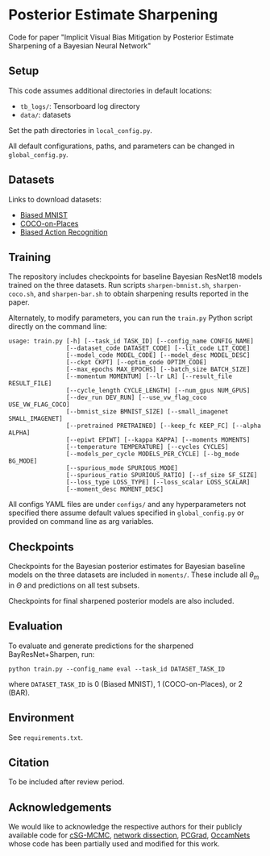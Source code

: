# Posterior Estimate Sharpening

Code for paper "Implicit Visual Bias Mitigation by Posterior Estimate Sharpening of a Bayesian Neural Network"

## Setup

This code assumes additional directories in default locations:
- ```tb_logs/```: Tensorboard log directory
- ```data/```: datasets

Set the path directories in ```local_config.py```.

All default configurations, paths, and parameters can be changed in ```global_config.py```.

## Datasets

Links to download datasets:

+ [Biased MNIST](https://github.com/erobic/occam-nets-v1)
+ [COCO-on-Places](https://github.com/Faruk-Ahmed/predictive_group_invariance)
+ [Biased Action Recognition](https://github.com/alinlab/BAR)

## Training

The repository includes checkpoints for baseline Bayesian ResNet18 models trained on the three datasets. Run scripts ```sharpen-bmnist.sh```, ```sharpen-coco.sh```, and ```sharpen-bar.sh``` to obtain sharpening results reported in the paper.

Alternately, to modify parameters, you can run the ```train.py``` Python script directly on the command line:

```
usage: train.py [-h] [--task_id TASK_ID] [--config_name CONFIG_NAME]
                [--dataset_code DATASET_CODE] [--lit_code LIT_CODE]
                [--model_code MODEL_CODE] [--model_desc MODEL_DESC]
                [--ckpt CKPT] [--optim_code OPTIM_CODE]
                [--max_epochs MAX_EPOCHS] [--batch_size BATCH_SIZE]
                [--momentum MOMENTUM] [--lr LR] [--result_file RESULT_FILE]
                [--cycle_length CYCLE_LENGTH] [--num_gpus NUM_GPUS]
                [--dev_run DEV_RUN] [--use_vw_flag_coco USE_VW_FLAG_COCO]
                [--bmnist_size BMNIST_SIZE] [--small_imagenet SMALL_IMAGENET]
                [--pretrained PRETRAINED] [--keep_fc KEEP_FC] [--alpha ALPHA]
                [--epiwt EPIWT] [--kappa KAPPA] [--moments MOMENTS]
                [--temperature TEMPERATURE] [--cycles CYCLES]
                [--models_per_cycle MODELS_PER_CYCLE] [--bg_mode BG_MODE]
                [--spurious_mode SPURIOUS_MODE]
                [--spurious_ratio SPURIOUS_RATIO] [--sf_size SF_SIZE]
                [--loss_type LOSS_TYPE] [--loss_scalar LOSS_SCALAR] 
                [--moment_desc MOMENT_DESC]
```

All configs YAML files are under ```configs/``` and any hyperparameters not specified there assume default values specified in ```global_config.py``` or provided on command line as arg variables.

## Checkpoints

Checkpoints for the Bayesian posterior estimates for Bayesian baseline models on the three datasets are included in ```moments/```. These include all $\theta_m$ in $\Theta$ and predictions on all test subsets.

Checkpoints for final sharpened posterior models are also included.

## Evaluation

To evaluate and generate predictions for the sharpened BayResNet+Sharpen, run:

```python train.py --config_name eval --task_id DATASET_TASK_ID```

where ```DATASET_TASK_ID``` is 0 (Biased MNIST), 1 (COCO-on-Places), or 2 (BAR).

## Environment

See ```requirements.txt```.

## Citation

To be included after review period.

## Acknowledgements

We would like to acknowledge the respective authors for their publicly available code for [cSG-MCMC](https://github.com/ruqizhang/csgmcmc), [network dissection](https://github.com/davidbau/dissect), [PCGrad](https://github.com/WeiChengTseng/Pytorch-PCGrad), [OccamNets](https://github.com/erobic/occam-nets-v1) whose code has been partially used and modified for this work.
